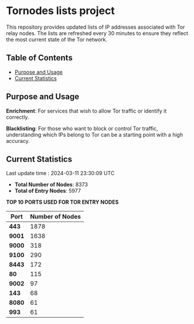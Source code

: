 # Tornodes lists project

This repository provides updated lists of IP addresses associated with Tor relay nodes. The lists are refreshed every 30 minutes to ensure they reflect the most current state of the Tor network.

## Table of Contents

- [Purpose and Usage](#purpose-and-usage)
- [Current Statistics](#current-statistics)


## Purpose and Usage

**Enrichment**: For services that wish to allow Tor traffic or identify it correctly.

**Blacklisting**: For those who want to block or control Tor traffic, understanding which IPs belong to Tor can be a starting point with a high accuracy.

## Current Statistics

Last update time : 2024-03-11 23:30:09 UTC

- **Total Number of Nodes**: 8373
- **Total of Entry Nodes**: 5977

**TOP 10 PORTS USED FOR TOR ENTRY NODES**

| **Port** | **Number of Nodes** |
|------|-----------------|
| **443**   | 1878  |
| **9001**   | 1638  |
| **9000**   | 318  |
| **9100**   | 290  |
| **8443**   | 172  |
| **80**   | 115  |
| **9002**   | 97  |
| **143**   | 68  |
| **8080**   | 61  |
| **993**   | 61  |

